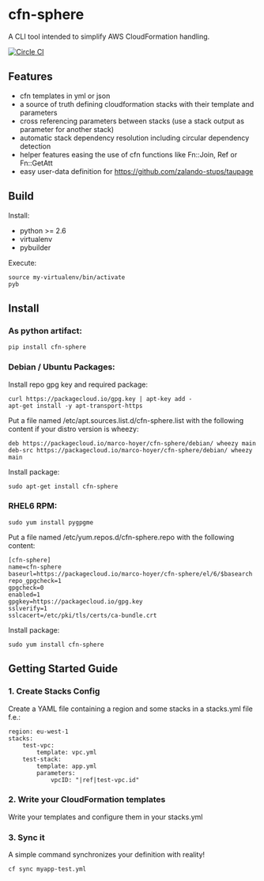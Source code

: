 # cfn-sphere
A CLI tool intended to simplify AWS CloudFormation handling.

[![Circle CI](https://circleci.com/gh/marco-hoyer/cfn-sphere.svg?style=svg)](https://circleci.com/gh/marco-hoyer/cfn-sphere)

## Features
- cfn templates in yml or json
- a source of truth defining cloudformation stacks with their template and parameters
- cross referencing parameters between stacks (use a stack output as parameter for another stack)
- automatic stack dependency resolution including circular dependency detection
- helper features easing the use of cfn functions like Fn::Join, Ref or Fn::GetAtt
- easy user-data definition for https://github.com/zalando-stups/taupage

## Build

Install:

* python >= 2.6
* virtualenv
* pybuilder

Execute:

    source my-virtualenv/bin/activate
	pyb


## Install

### As python artifact:

    pip install cfn-sphere
    
### Debian / Ubuntu Packages: 

Install repo gpg key and required package:

    curl https://packagecloud.io/gpg.key | apt-key add -
    apt-get install -y apt-transport-https
    
Put a file named /etc/apt.sources.list.d/cfn-sphere.list with the following content if your distro version is wheezy:

    deb https://packagecloud.io/marco-hoyer/cfn-sphere/debian/ wheezy main
    deb-src https://packagecloud.io/marco-hoyer/cfn-sphere/debian/ wheezy main

Install package:

    sudo apt-get install cfn-sphere

### RHEL6 RPM:

    sudo yum install pygpgme
    
Put a file named /etc/yum.repos.d/cfn-sphere.repo with the following content:
 
    [cfn-sphere]
    name=cfn-sphere
    baseurl=https://packagecloud.io/marco-hoyer/cfn-sphere/el/6/$basearch
    repo_gpgcheck=1
    gpgcheck=0
    enabled=1
    gpgkey=https://packagecloud.io/gpg.key
    sslverify=1
    sslcacert=/etc/pki/tls/certs/ca-bundle.crt

Install package:

    sudo yum install cfn-sphere

## Getting Started Guide

### 1. Create Stacks Config
Create a YAML file containing a region and some stacks in a stacks.yml file f.e.:

	region: eu-west-1
	stacks:
  		test-vpc:
    		template: vpc.yml
  		test-stack:
    		template: app.yml
    		parameters:
      			vpcID: "|ref|test-vpc.id"
      			
### 2. Write your CloudFormation templates
Write your templates and configure them in your stacks.yml

### 3. Sync it
A simple command synchronizes your definition with reality!

	cf sync myapp-test.yml
